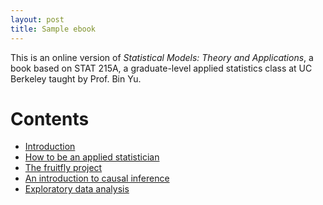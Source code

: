 ```yaml
---
layout: post
title: Sample ebook
---
```


This is an online version of *Statistical Models: Theory and Applications*, a book based on STAT 215A, a graduate-level applied statistics class at UC Berkeley taught by Prof. Bin Yu.



# Contents #


* [Introduction][intro]
* [How to be an applied statistician][how]
* [The fruitfly project][fly]
* [An introduction to causal inference][causal]
* [Exploratory data analysis][eda]


[intro]: 0-introduction.html 
[how]: 1-philosophy.html
[fly]: 2-fruitfly.html 
[causal]: 3-causal.html
[eda]: 4-eda.html 


